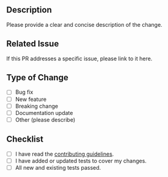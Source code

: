 ## Description

Please provide a clear and concise description of the change.

## Related Issue

If this PR addresses a specific issue, please link to it here.

## Type of Change

- [ ] Bug fix
- [ ] New feature
- [ ] Breaking change
- [ ] Documentation update
- [ ] Other (please describe)

## Checklist

- [ ] I have read the [contributing guidelines](CONTRIBUTING.md).
- [ ] I have added or updated tests to cover my changes.
- [ ] All new and existing tests passed.
